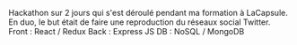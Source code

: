 Hackathon sur 2 jours qui s'est déroulé pendant ma formation à LaCapsule. En duo, le but était de faire une reproduction du réseaux social Twitter.
Front : React / Redux
Back : Express JS
DB : NoSQL / MongoDB
